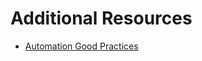 # Additional Resources


* [Automation Good Practices](https://redhat-cop.github.io/automation-good-practices/)
